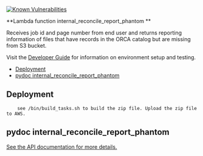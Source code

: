 [![Known Vulnerabilities](https://snyk.io/test/github/nasa/cumulus-orca/badge.svg?targetFile=tasks/internal_reconcile_report_phantom/requirements.txt)](https://snyk.io/test/github/nasa/cumulus-orca?targetFile=tasks/internal_reconcile_report_phantom/requirements.txt)

**Lambda function internal_reconcile_report_phantom **

Receives job id and page number from end user and returns reporting information of files that have records in the ORCA catalog but are missing from S3 bucket.

Visit the [Developer Guide](https://nasa.github.io/cumulus-orca/docs/developer/development-guide/code/contrib-code-intro) for information on environment setup and testing.

- [Deployment](#deployment)
- [pydoc internal_reconcile_report_phantom](#pydoc)

<a name="deployment"></a>
## Deployment
```
    see /bin/build_tasks.sh to build the zip file. Upload the zip file to AWS.
```
<a name="pydoc"></a>
## pydoc internal_reconcile_report_phantom
[See the API documentation for more details.](API.md)